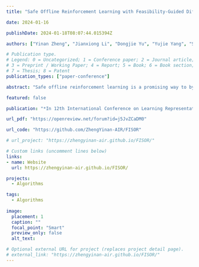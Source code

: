 ```yaml
---
title: "Safe Offline Reinforcement Learning with Feasibility-Guided Diffusion Model"

date: 2024-01-16

publishDate: 2024-01-18T08:07:44.015394Z

authors: ["Yinan Zheng", "Jianxiong Li", "Dongjie Yu", "Yujie Yang", "Shengbo Eben Li", "Xianyuan Zhan", "Jingjing Liu"]

# Publication type.
# Legend: 0 = Uncategorized; 1 = Conference paper; 2 = Journal article;
# 3 = Preprint / Working Paper; 4 = Report; 5 = Book; 6 = Book section;
# 7 = Thesis; 8 = Patent
publication_types: ["paper-conference"]

abstract: "Safe offline reinforcement learning is a promising way to bypass risky online interactions towards safe policy learning. Most existing methods only enforce soft constraints, i.e., constraining safety violations in expectation below thresholds predetermined. This can lead to potentially unsafe outcomes, thus unacceptable in safety-critical scenarios. An alternative is to enforce the hard constraint of zero violation. However, this can be challenging in offline setting, as it needs to strike the right balance among three highly intricate and correlated aspects: safety constraint satisfaction, reward maximization, and behavior regularization imposed by offline datasets. Interestingly, we discover that via reachability analysis of safe-control theory, the hard safety constraint can be equivalently translated to identifying the largest feasible region given the offline dataset. This seamlessly converts the original trilogy problem to a feasibility-dependent objective, i.e., maximizing reward value within the feasible region while minimizing safety risks in the infeasible region. Inspired by these, we propose FISOR (FeasIbility-guided Safe Offline RL), which allows safety constraint adherence, reward maximization, and offline policy learning to be realized via three decoupled processes, while offering strong safety performance and stability. In FISOR, the optimal policy for the translated optimization problem can be derived in a special form of weighted behavior cloning, which can be effectively extracted with a guided diffusion model thanks to its expressiveness. Moreover, we propose a novel energy-guided sampling method that does not require training a complicated time-dependent classifier to simplify the training. We compare FISOR against baselines on DSRL benchmark for safe offline RL. Evaluation results show that FISOR is the only method that can guarantee safety satisfaction in all tasks, while achieving top returns in most tasks."

featured: false

publication: "*In 12th International Conference on Learning Representations (ICLR 2024)*"

url_pdf: "https://openreview.net/forum?id=j5JvZCaDM0"

url_code: "https://github.com/ZhengYinan-AIR/FISOR"

# url_project: "https://zhengyinan-air.github.io/FISOR/"

# Custom links (uncomment lines below)
links:
- name: Website
  url: https://zhengyinan-air.github.io/FISOR/

projects: 
  - Algorithms  

tags:
  - Algorithms
  
image:
  placement: 1
  caption: ""
  focal_point: "Smart"
  preview_only: false
  alt_text:

# Optional external URL for project (replaces project detail page).
# external_link: "https://zhengyinan-air.github.io/FISOR/"
---
```


